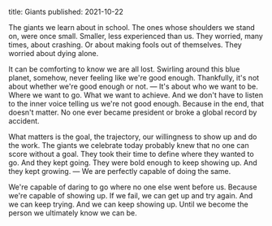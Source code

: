 title: Giants
published: 2021-10-22

The giants we learn about in school. The ones whose shoulders we stand on, were once small. Smaller, less experienced than us. They worried, many times, about crashing. Or about making fools out of themselves. They worried about dying alone.

It can be comforting to know we are all lost. Swirling around this blue planet, somehow, never feeling like we're good enough. Thankfully, it's not about whether we're good enough or not. — It's about who we want to be. Where we want to go. What we want to achieve. And we don't have to listen to the inner voice telling us we're not good enough. Because in the end, that doesn't matter. No one ever became president or broke a global record by accident.

What matters is the goal, the trajectory, our willingness to show up and do the work. The giants we celebrate today probably knew that no one can score without a goal. They took their time to define where they wanted to go. And they kept going. They were bold enough to keep showing up. And they kept growing. — We are perfectly capable of doing the same.

We're capable of daring to go where no one else went before us. Because we're capable of showing up. If we fail, we can get up and try again. And we can keep trying. And we can keep showing up. Until we become the person we ultimately know we can be.
